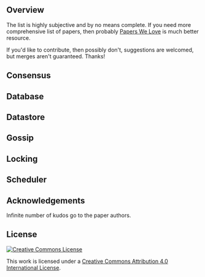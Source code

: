 ## Overview

The list is highly subjective and by no means complete. If you need more comprehensive list of papers, then probably [Papers We Love](https://github.com/papers-we-love/papers-we-love) is much better resource.

If you'd like to contribute, then possibly don't, suggestions are welcomed, but merges aren't guaranteed. Thanks!

## Consensus

## Database

## Datastore

## Gossip

## Locking

## Scheduler

## Acknowledgements

Infinite number of kudos go to the paper authors.

## License

[![Creative Commons License](https://i.creativecommons.org/l/by/4.0/88x31.png)](https://creativecommons.org/licenses/by/4.0/)

This work is licensed under a [Creative Commons Attribution 4.0 International License](https://creativecommons.org/licenses/by/4.0/).
